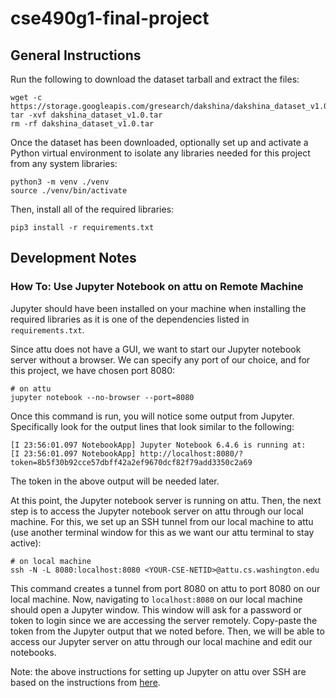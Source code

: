 # cse490g1-final-project

## General Instructions

Run the following to download the dataset tarball and extract the files:
```
wget -c https://storage.googleapis.com/gresearch/dakshina/dakshina_dataset_v1.0.tar
tar -xvf dakshina_dataset_v1.0.tar
rm -rf dakshina_dataset_v1.0.tar
```

Once the dataset has been downloaded, optionally set up and activate a Python virtual environment to isolate any libraries needed for this project from any system libraries:
```
python3 -m venv ./venv
source ./venv/bin/activate
```

Then, install all of the required libraries:
```
pip3 install -r requirements.txt
```

## Development Notes

### How To: Use Jupyter Notebook on attu on Remote Machine
Jupyter should have been installed on your machine when installing the required libraries as it is one of the dependencies listed in `requirements.txt`.

Since attu does not have a GUI, we want to start our Jupyter notebook server without a browser. We can specify any port of our choice, and for this project, we have chosen port 8080:
```
# on attu
jupyter notebook --no-browser --port=8080
```

Once this command is run, you will notice some output from Jupyter. Specifically look for the output lines that look similar to the following:
```
[I 23:56:01.097 NotebookApp] Jupyter Notebook 6.4.6 is running at:
[I 23:56:01.097 NotebookApp] http://localhost:8080/?token=8b5f30b92cce57dbff42a2ef9670dcf82f79add3350c2a69
```
The token in the above output will be needed later.

At this point, the Jupyter notebook server is running on attu. Then, the next step is to access the Jupyter notebook server on attu through our local machine. For this, we set up an SSH tunnel from our local machine to attu (use another terminal window for this as we want our attu terminal to stay active):
```
# on local machine
ssh -N -L 8080:localhost:8080 <YOUR-CSE-NETID>@attu.cs.washington.edu
```

This command creates a tunnel from port 8080 on attu to port 8080 on our local machine. Now, navigating to `localhost:8080` on our local machine should open a Jupyter window. This window will ask for a password or token to login since we are accessing the server remotely. Copy-paste the token from the Jupyter output that we noted before. Then, we will be able to access our Jupyter server on attu through our local machine and edit our notebooks.

Note: the above instructions for setting up Jupyter on attu over SSH are based on the instructions from [here](https://fizzylogic.nl/2017/11/06/edit-jupyter-notebooks-over-ssh/).